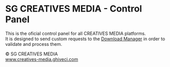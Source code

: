 # SG CREATIVES MEDIA - Control Panel

This is the oficial control panel for all CREATIVES MEDIA platforms.<br/>
It is designed to send custom requests to the [Download Manager](https://github.com/creatives-media/download-manager) in order to validate and process them.

© SG CREATIVES MEDIA<br/>
www.creatives-media.ghiveci.com